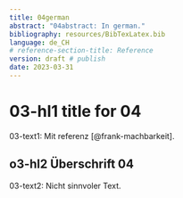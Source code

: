 ```yaml
---
title: 04german
abstract: "04abstract: In german."
bibliography: resources/BibTexLatex.bib
language: de_CH
# reference-section-title: Reference
version: draft # publish
date: 2023-03-31
---
```


# 03-hl1 title for 04
03-text1: Mit referenz [@frank-machbarkeit].

## o3-hl2 Überschrift 04
03-text2: Nicht sinnvoler Text.

 
